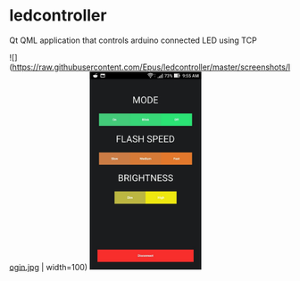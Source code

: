 # ledcontroller
Qt QML application that controls arduino connected LED using TCP
<!-- blank line -->
![](https://raw.githubusercontent.com/Epus/ledcontroller/master/screenshots/login.jpg | width=100) <img src="https://raw.githubusercontent.com/Epus/ledcontroller/master/screenshots/controls.jpg" width="200">
